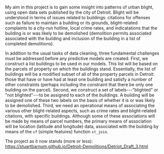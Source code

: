 My aim in this project is to gain some insight into patterns of urban blight, using open data sets published by the city of Detroit. Blight will be understood in terms of issues related to buildings: citations for offenses such as failure to maintain a building or its grounds, blight-related complaints to a city-run hotline, local crime rates, and indicatations that the building is or was likely to be demolished (demolition permits associated associated with the building and inclusion of the building in a list of completed demolitions).

In addition to the usual tasks of data cleaning, three fundamental challenges must be addressed before any predictive models are created. First, we construct a list buildings to be used in our models. This list will be based on the parcels of property on which the buildings stand. Essentially, the list of buildings will be a modified subset of all of the property parcels in Detroit: those that have or have had at least one building and satisfy a number of other constraints (perhaps including the constraint that there be only one building on the parcel). Second, we construct a set of labels---"blighted" or "not blighted"---to be assigned to each of the buildings. A building will be assigned one of these two labels on the basis of whether it is or was likely to be demolished. Third, we need an operational means of associating the various other blight-related aspects, such as crime rates and blight-related citations, with specific buildings. Although some of these associations will be made by means of parcel numbers, the primary means of association will be location (latitude and longitude) data, associated with the building by means of the `sf` (simple features) function `st_join`.

The project as it now stands (more or less):
https://stuartbarnum.github.io/Detroit-Demolitions/Detriot_Draft_3.html
